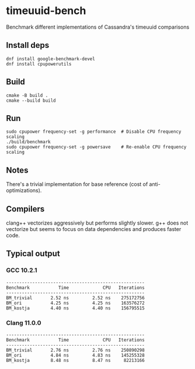 # timeuuid-bench

Benchmark different implementations of Cassandra's timeuuid  comparisons

## Install deps

```
dnf install google-benchmark-devel
dnf install cpupowerutils
```


## Build
```
cmake -B build .
cmake --build build
```

## Run
```
sudo cpupower frequency-set -g performance  # Disable CPU frequency scaling
./build/benchmark
sudo cpupower frequency-set -g powersave    # Re-enable CPU frequency scaling
```

## Notes

There's a trivial implementation for base reference (cost of anti-optimizations).

## Compilers

clang++ vectorizes aggressively but performs slightly slower.
g++ does not vectorize but seems to focus on data dependencies and produces faster code.

## Typical output

### GCC 10.2.1

```
-----------------------------------------------------
Benchmark           Time             CPU   Iterations
-----------------------------------------------------
BM_trivial       2.52 ns         2.52 ns    275172756
BM_ori           4.25 ns         4.25 ns    163576272
BM_kostja        4.40 ns         4.40 ns    156795515
```


### Clang 11.0.0

```
-----------------------------------------------------
Benchmark           Time             CPU   Iterations
-----------------------------------------------------
BM_trivial       2.76 ns         2.76 ns    250890298
BM_ori           4.84 ns         4.83 ns    145255328
BM_kostja        8.48 ns         8.47 ns     82213166
```
